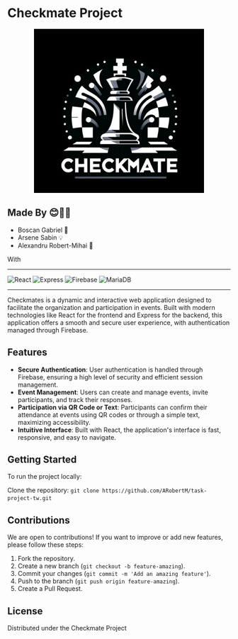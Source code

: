 # Checkmate Project

<p align="center">
  <img src="/frontend/checkmate-tw/public/logo_checkmate.png" alt="Logo Checkmate">
</p>

## Made By 😊👨‍💻

- Boscan Gabriel 🚀
- Arsene Sabin 💡
- Alexandru Robert-Mihai 🌟

With
<hr

![React](https://img.shields.io/badge/React-20232A?style=for-the-badge&logo=react) ![Express](https://img.shields.io/badge/Express-000000?style=for-the-badge&logo=express) ![Firebase](https://img.shields.io/badge/Firebase-039BE5?style=for-the-badge&logo=Firebase&logoColor=white)  ![MariaDB](https://camo.githubusercontent.com/5c675f5452920ec5d27c151c9c8da848754ebf1064226745c55b07bead76223c/68747470733a2f2f696d672e736869656c64732e696f2f62616467652f4d6172696144422d3030333534353f7374796c653d666f722d7468652d6261646765266c6f676f3d6d617269616462266c6f676f436f6c6f723d7768697465)

<hr>

Checkmates is a dynamic and interactive web application designed to facilitate the organization and participation in events. Built with modern technologies like React for the frontend and Express for the backend, this application offers a smooth and secure user experience, with authentication managed through Firebase.



## Features

- **Secure Authentication**: User authentication is handled through Firebase, ensuring a high level of security and efficient session management.
- **Event Management**: Users can create and manage events, invite participants, and track their responses.
- **Participation via QR Code or Text**: Participants can confirm their attendance at events using QR codes or through a simple text, maximizing accessibility.
- **Intuitive Interface**: Built with React, the application's interface is fast, responsive, and easy to navigate.

## Getting Started

To run the project locally:

Clone the repository:
`git clone https://github.com/ARobertM/task-project-tw.git`

## Contributions

We are open to contributions! If you want to improve or add new features, please follow these steps:

1. Fork the repository.
2. Create a new branch (`git checkout -b feature-amazing`).
3. Commit your changes (`git commit -m 'Add an amazing feature'`).
4. Push to the branch (`git push origin feature-amazing`).
5. Create a Pull Request.

## License

Distributed under the Checkmate Project


